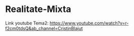 # Realitate-Mixta

Link youtube Tema2: https://www.youtube.com/watch?v=r-f2cm0tdsQ&ab_channel=CristinBlajut
